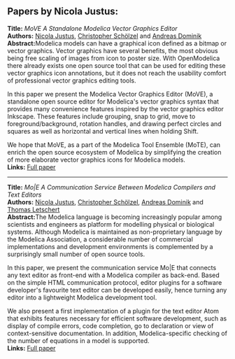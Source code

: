 <h2>Papers by Nicola Justus:</h2>
<p>
<b>Title:</b> <i> MoVE  A Standalone Modelica Vector Graphics Editor </i> <br />
<b>Authors:</b> <a href="../authors/author_130.html">Nicola Justus</a>, <a href="../authors/author_244.html">Christopher Schölzel</a> and <a href="../authors/author_60.html">Andreas Dominik</a><br />
<b>Abstract:</b>Modelica models can have a graphical icon defined as a bitmap or vector graphics.
Vector graphics have several benefits, the most obvious being free scaling of images from icon to poster size. With OpenModelica there already exists one open source tool that can be used for editing these vector graphics icon annotations, but it does not reach the usability comfort of professional vector graphics editing tools.

In this paper we present the Modelica Vector Graphics Editor (MoVE), a standalone open source editor for Modelica's vector graphics syntax that provides many convenience features inspired by the vector graphics editor Inkscape. These features include grouping, snap to grid, move to foreground/background, rotation handles, and drawing perfect circles and squares as well as horizontal and vertical lines when holding Shift.

We hope that MoVE, as a part of the Modelica Tool Ensemble (MoTE), can enrich the open source ecosystem of Modelica by simplifying the creation of more elaborate vector graphics icons for Modelica models.<br />
<b>Links:</b> <a href="../submissions/ecp17132809_JustusScholzelDominik.pdf">Full paper</a></p>
<hr />
<p>
<b>Title:</b> <i> Mo|E  A Communication Service Between Modelica Compilers and Text Editors </i> <br />
<b>Authors:</b> <a href="../authors/author_130.html">Nicola Justus</a>, <a href="../authors/author_244.html">Christopher Schölzel</a>, <a href="../authors/author_60.html">Andreas Dominik</a> and <a href="../authors/author_156.html">Thomas Letschert</a><br />
<b>Abstract:</b>The Modelica language is becoming increasingly popular among scientists and engineers as platform for modelling physical or biological systems. Although Modelica is maintained as non-proprietary language by the Modelica Association, a considerable number of commercial implementations and development environments is complemented by a surprisingly small number of open source tools.

In this paper, we present the communication service Mo|E that connects any text editor as front-end with a Modelica compiler as back-end. Based on the simple HTML communication protocol, editor plugins for a software developer's favourite text editor can be developed easily, hence turning any editor into a lightweight Modelica development tool.

We also present a first implementation of a plugin for the text editor Atom that exhibits features necessary for efficient software development, such as display of compile errors, code completion, go to declaration or view of context-sensitive documentation. In addition, Modelica-specific checking of the number of equations in a model is supported.<br />
<b>Links:</b> <a href="../submissions/ecp17132815_JustusScholzelDominikLetschert.pdf">Full paper</a></p>